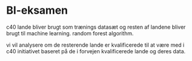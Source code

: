 # BI-eksamen

c40 lande bliver brugt som trænings datasæt og resten af landene bliver brugt til machine learning. random forest algorithm.

vi vil analysere om de resterende lande er kvalificerede til at være med i c40 initiativet baseret på de i forvejen kvalificerede lande og deres data.
